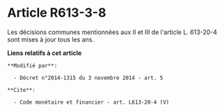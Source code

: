 # Article R613-3-8

Les décisions communes mentionnées aux II et III de l'article L. 613-20-4 sont mises à jour tous les ans.

**Liens relatifs à cet article**

	**Modifié par**:

	  - Décret n°2014-1315 du 3 novembre 2014 - art. 5

	**Cite**:

	  - Code monétaire et financier - art. L613-20-4 (V)
